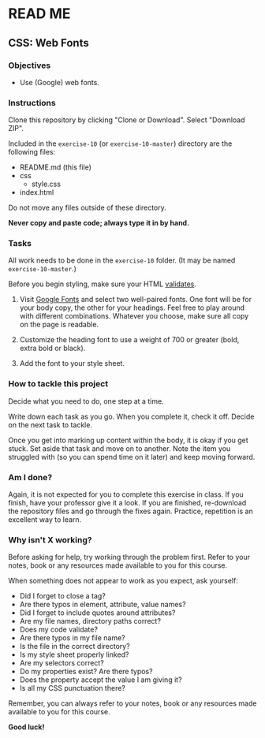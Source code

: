 # READ ME

## CSS: Web Fonts


### Objectives

- Use (Google) web fonts.


### Instructions

Clone this repository by clicking "Clone or Download". Select "Download ZIP".

Included in the `exercise-10` (or `exercise-10-master`) directory are the following files:

- README.md (this file)
- css
  - style.css
- index.html

Do not move any files outside of these directory.

**Never copy and paste code; always type it in by hand.**


### Tasks

All work needs to be done in the `exercise-10` folder. (It may be named `exercise-10-master`.)

Before you begin styling, make sure your HTML [validates](https://validator.w3c.org).

1. Visit [Google Fonts](https://fonts.google.com/) and select two well-paired fonts. One font will be for your body copy, the other for your headings. Feel free to play around with different combinations. Whatever you choose, make sure all copy on the page is readable.

2. Customize the heading font to use a weight of 700 or greater (bold, extra bold or black).

3. Add the font to your style sheet.


### How to tackle this project

Decide what you need to do, one step at a time.

Write down each task as you go. When you complete it, check it off. Decide on the next task to tackle.

Once you get into marking up content within the body, it is okay if you get stuck. Set aside that task and move on to another. Note the item you struggled with (so you can spend time on it later) and keep moving forward.

### Am I done?

Again, it is not expected for you to complete this exercise in class. If you finish, have your professor give it a look. If you are finished, re-download the repository files and go through the fixes again. Practice, repetition is an excellent way to learn.

### Why isn't X working?

Before asking for help, try working through the problem first. Refer to your notes, book or any resources made available to you for this course.

When something does not appear to work as you expect, ask yourself:

- Did I forget to close a tag?
- Are there typos in element, attribute, value names?
- Did I forget to include quotes around attributes?
- Are my file names, directory paths correct?
- Does my code validate?
- Are there typos in my file name?
- Is the file in the correct directory?
- Is my style sheet properly linked?
- Are my selectors correct?
- Do my properties exist? Are there typos?
- Does the property accept the value I am giving it?
- Is all my CSS punctuation there?

Remember, you can always refer to your notes, book or any resources made available to you for this course.

**Good luck!**
